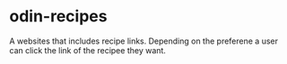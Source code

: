 # odin-recipes
A websites that includes recipe links. Depending on the preferene a user can click the link of the recipee they want.